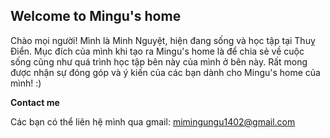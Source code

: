 ## Welcome to Mingu's home 

Chào mọi người! Mình là Minh Nguyệt, hiện đang sống và học tập tại Thuỵ Điển. Mục đích của mình khi tạo ra Mingu's home là để chia sẻ về cuộc sống cũng như quá trình học tập bên này của mình ở bên này. Rất mong được nhận sự đóng góp và ý kiến của các bạn dành cho Mingu's home của mình! :) 

**Contact me** 

Các bạn có thể liên hệ mình qua gmail: mimingungu1402@gmail.com 

